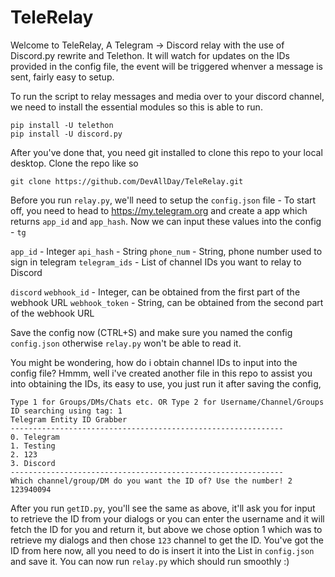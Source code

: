 # TeleRelay

Welcome to TeleRelay, A Telegram -> Discord relay with the use of Discord.py rewrite and Telethon.
It will watch for updates on the IDs provided in the config file, the event will be triggered whenver a message is sent, fairly easy to setup.

To run the script to relay messages and media over to your discord channel, we need to install the essential modules so this is able to run.
```
pip install -U telethon 
pip install -U discord.py
```
After you've done that, you need git installed to clone this repo to your local desktop. 
Clone the repo like so
```
git clone https://github.com/DevAllDay/TeleRelay.git
```
Before you run `relay.py`, we'll need to setup the `config.json` file - 
To start off, you need to head to https://my.telegram.org and create a app which returns `app_id` and `app_hash`.
Now we can input these values into the config -
`tg`

`app_id` - Integer
`api_hash` - String
`phone_num` - String, phone number used to sign in telegram
`telegram_ids` - List of channel IDs you want to relay to Discord

`discord`
`webhook_id` - Integer, can be obtained from the first part of the webhook URL 
`webhook_token` - String, can be obtained from the second part of the webhook URL

Save the config now (CTRL+S) and make sure you named the config `config.json` otherwise `relay.py` won't be able to read it.

You might be wondering, how do i obtain channel IDs to input into the config file? Hmmm, well i've created another file in this repo to assist you into obtaining the IDs, its easy to use, you just run it after saving the config, 

```
Type 1 for Groups/DMs/Chats etc. OR Type 2 for Username/Channel/Groups ID searching using tag: 1
Telegram Entity ID Grabber
-------------------------------------------------------------
0. Telegram
1. Testing
2. 123
3. Discord
-------------------------------------------------------------
Which channel/group/DM do you want the ID of? Use the number! 2
123940094
```
After you run `getID.py`, you'll see the same as above, it'll ask you for input to retrieve the ID from your dialogs or you can enter the username and it will fetch the ID for you and return it, but above we chose option 1 which was to retrieve my dialogs and then chose `123` channel to get the ID. You've got the ID from here now, all you need to do is insert it into the List in `config.json` and save it. 
You can now run `relay.py` which should run smoothly :) 
